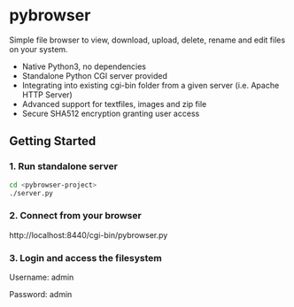# pybrowser

Simple file browser to view, download, upload, delete, rename and edit files on your system.

- Native Python3, no dependencies
- Standalone Python CGI server provided
- Integrating into existing cgi-bin folder from a given server (i.e. Apache HTTP Server)
- Advanced support for textfiles, images and zip file
- Secure SHA512 encryption granting user access


## Getting Started

### 1. Run standalone server
```bash
cd <pybrowser-project>
./server.py
```

### 2. Connect from your browser
http://localhost:8440/cgi-bin/pybrowser.py

### 3. Login and access the filesystem
Username: admin

Password: admin
